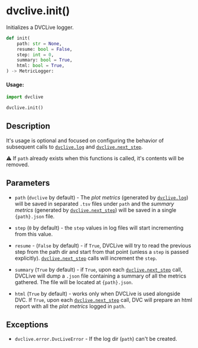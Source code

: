 # dvclive.init()

Initializes a DVCLive logger.

```py
def init(
    path: str = None,
    resume: bool = False,
    step: int = 0,
    summary: bool = True,
    html: bool = True,
) -> MetricLogger:
```

#### Usage:

```py
import dvclive

dvclive.init()
```

## Description

It's usage is optional and focused on configuring the behavior of subsequent
calls to [`dvclive.log`](log.md) and [`dvclive.next_step`](next_step.md).

⚠️ If `path` already exists when this functions is called, it's contents will be
removed.

## Parameters

- `path` (`dvclive` by default) - The _plot metrics_ (generated by
  [`dvclive.log`](log.md)) will be saved in separated `.tsv` files under `path`
  and the _summary metrics_ (generated by [`dvclive.next_step`](next_step.md))
  will be saved in a single `{path}.json` file.

- `step` (`0` by default) - the `step` values in log files will start
  incrementing from this value.

- `resume` - (`False` by default) - if `True`, DVCLive will try to read the
  previous step from the path dir and start from that point (unless a `step` is
  passed explicitly). [`dvclive.next_step`](next_step.md) calls will increment
  the `step`.

- `summary` (`True` by default) - if `True`, upon each
  [`dvclive.next_step`](next_step.md) call, DVCLive will dump a `.json` file
  containing a summary of all the metrics gathered. The file will be located at
  `{path}.json`.

- `html` (`True` by default) - works only when DVCLive is used alongside DVC. If
  `True`, upon each [`dvclive.next_step`](next_step.md) call, DVC will prepare
  an html report with all the _plot metrics_ logged in `path`.

## Exceptions

- `dvclive.error.DvcLiveError` - If the log dir (`path`) can't be created.
